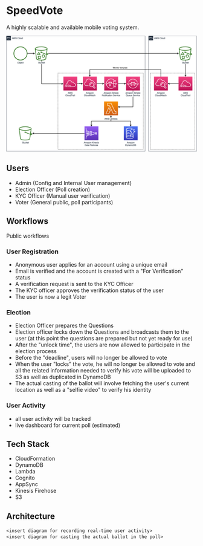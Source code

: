# SpeedVote
A highly scalable and available mobile voting system.

![Architecture Diagram](docs/SpeedVoteArchitecture.png)


## Users
- Admin (Config and Internal User management)
- Election Officer (Poll creation)
- KYC Officer (Manual user verification)
- Voter (General public, poll participants)

## Workflows
Public workflows 

### User Registration
- Anonymous user applies for an account using a unique email
- Email is verified and the account is created with a "For Verification" status
- A verification request is sent to the KYC Officer
- The KYC officer approves the verification status of the user
- The user is now a legit Voter

### Election
- Election Officer prepares the Questions
- Election officer locks down the Questions and broadcasts them to the user (at this point the questions are prepared but not yet ready for use)
- After the "unlock time", the users are now allowed to participate in the election process
- Before the "deadline", users will no longer be allowed to vote
- When the user "locks" the vote, he will no longer be allowed to vote and all the related information needed to verify his vote will be uploaded to S3 as well as duplicated in DynamoDB
- The actual casting of the ballot will involve fetching the user's current location as well as a "selfie video" to verify his identity 

### User Activity
- all user activity will be tracked
- live dashboard for current poll (estimated)

## Tech Stack
- CloudFormation
- DynamoDB
- Lambda
- Cognito
- AppSync
- Kinesis Firehose
- S3

## Architecture
```
<insert diagram for recording real-time user activity>
<insert diagram for casting the actual ballot in the poll>
```

